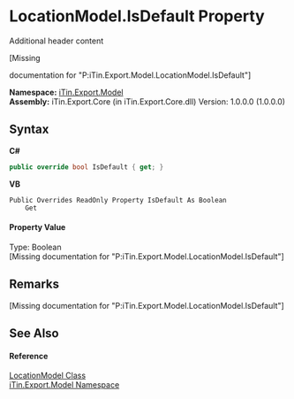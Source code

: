 # LocationModel.IsDefault Property 
Additional header content 

\[Missing <summary> documentation for "P:iTin.Export.Model.LocationModel.IsDefault"\]

**Namespace:**&nbsp;<a href="ef57ffcc-e95e-b212-5a46-9aa6f5a3511f">iTin.Export.Model</a><br />**Assembly:**&nbsp;iTin.Export.Core (in iTin.Export.Core.dll) Version: 1.0.0.0 (1.0.0.0)

## Syntax

**C#**<br />
``` C#
public override bool IsDefault { get; }
```

**VB**<br />
``` VB
Public Overrides ReadOnly Property IsDefault As Boolean
	Get
```


#### Property Value
Type: Boolean<br />\[Missing <value> documentation for "P:iTin.Export.Model.LocationModel.IsDefault"\]

## Remarks
\[Missing <remarks> documentation for "P:iTin.Export.Model.LocationModel.IsDefault"\]

## See Also


#### Reference
<a href="a4c36422-3b6a-540d-4da7-ae5312c8524f">LocationModel Class</a><br /><a href="ef57ffcc-e95e-b212-5a46-9aa6f5a3511f">iTin.Export.Model Namespace</a><br />